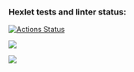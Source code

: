 ### Hexlet tests and linter status:
[![Actions Status](https://github.com/Chawku/python-project-50/actions/workflows/hexlet-check.yml/badge.svg)](https://github.com/Chawku/python-project-50/actions)

<a href="https://codeclimate.com/github/Chawku/python-project-50/maintainability"><img src="https://api.codeclimate.com/v1/badges/d7b44ef414c006d6dc3e/maintainability" /></a>

<a href="https://codeclimate.com/github/Chawku/python-project-50/test_coverage"><img src="https://api.codeclimate.com/v1/badges/d7b44ef414c006d6dc3e/test_coverage" /></a>
